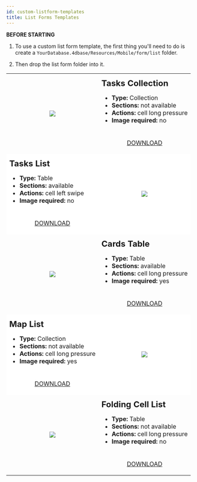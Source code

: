 ```yaml
---
id: custom-listform-templates
title: List Forms Templates
---
```


<div class = "tips"> 

**BEFORE STARTING**

1. To use a custom list form template, the first thing you'll need to do is create a `YourDatabase.4dbase/Resources/Mobile/form/list` folder.

2. Then drop the list form folder into it.</div> 

<div style="height: auto;">
  <table>
    <col width="50%"> <col width="50%">
<tr>
  <td style="height: auto; vertical-align: middle;text-align: center; border-color: #FFFFFF">
  <img style="max-height: 750px" src="../assets/en/template-formatters/Listform-tasks-collection.gif"/>
  </td>
  <td style="height: auto; vertical-align: middle;border-color: #FFFFFF">
  <h1 style="margin-top: 10px; font-size:22px">Tasks Collection</h1>
  <ul style="font-size:16px">
  <li><strong>Type:</strong> Collection</li>
  <li><strong>Sections:</strong> not available</li>
  <li><strong>Actions:</strong> cell long pressure</li>
  <li><strong>Image required:</strong> no</li></ul>
  <div style="text-align: center; margin-top: 40px;">

<p><a class="button" style="width: 50%" href="../assets/en/template-formatters/ListformTasksCollection.zip">DOWNLOAD</a></p>

</div>
  </td>
  </tr>
<tr>
  <td style="height: auto; vertical-align: middle;border-color: #FFFFFF;background-color: #FFFFFF">
  <h1 style="margin-top: 10px; font-size:22px">Tasks List</h1>
  <ul style="font-size:16px">
  <li><strong>Type:</strong> Table</li>
  <li><strong>Sections:</strong> available</li>
  <li><strong>Actions:</strong> cell left swipe</li>
  <li><strong>Image required:</strong> no</li></ul>
  <div style="text-align: center; margin-top: 40px;">

<p><a class="button" style="width: 50%" href="../assets/en/template-formatters/ListformTasksList.zip">DOWNLOAD</a></p>

</div>
  </td>
  <td style="height: auto; vertical-align: middle;text-align: center; border-color: #FFFFFF;background-color: #FFFFFF">
  <img style="max-height: 750px" src="../assets/en/template-formatters/Listform-tasks-table.gif"/>
  </td>
  </tr>
<tr>
  <td style="height: auto; vertical-align: middle;text-align: center; border-color: #FFFFFF">
  <img style="max-height: 750px" src="../assets/en/template-formatters/Listform-cards-table.gif"/>
  </td>
  <td style="height: auto; vertical-align: middle;border-color: #FFFFFF">
  <h1 style="margin-top: 10px; font-size:22px">Cards Table</h1>
  <ul style="font-size:16px">
  <li><strong>Type:</strong> Table</li>
  <li><strong>Sections:</strong> available</li>
  <li><strong>Actions:</strong> cell long pressure</li>
  <li><strong>Image required:</strong> yes</li></ul>
  <div style="text-align: center; margin-top: 40px;">

<p><a class="button" style="width: 50%" href="../assets/en/template-formatters/ListformCardsTable.zip">DOWNLOAD</a></p>

</div>
  </td>
  </tr>
<tr>
  <td style="height: auto; vertical-align: middle;border-color: #FFFFFF;background-color: #FFFFFF">
  <h1 style="margin-top: 10px; font-size:22px">Map List</h1>
  <ul style="font-size:16px">
  <li><strong>Type:</strong> Collection</li>
  <li><strong>Sections:</strong> not available</li>
  <li><strong>Actions:</strong> cell long pressure</li>
  <li><strong>Image required:</strong> yes</li></ul>
  <div style="text-align: center; margin-top: 40px;">

<p><a class="button" style="width: 50%" href="../assets/en/template-formatters/ListformMapList.zip">DOWNLOAD</a></p>

</div>
  </td>
  <td style="height: auto; vertical-align: middle;text-align: center; border-color: #FFFFFF;background-color: #FFFFFF">
  <img style="max-height: 750px" src="../assets/en/template-formatters/Listform-Map.gif"/>
  </td>
  </tr>
<tr>
  <td style="height: auto; vertical-align: middle;text-align: center; border-color: #FFFFFF">
  <img style="max-height: 750px" src="../assets/en/template-formatters/Listform-FoldingCell.gif"/>
  </td>
  <td style="height: auto; vertical-align: middle;border-color: #FFFFFF">
  <h1 style="margin-top: 10px; font-size:22px">Folding Cell List</h1>
  <ul style="font-size:16px">
  <li><strong>Type:</strong> Table</li>
  <li><strong>Sections:</strong> not available</li>
  <li><strong>Actions:</strong> cell long pressure</li>
  <li><strong>Image required:</strong> no</li></ul>
  <div style="text-align: center; margin-top: 40px;">

<p><a class="button" style="width: 50%" href="../assets/en/template-formatters/ListformFoldingCellList.zip">DOWNLOAD</a></p>

</div>
  </td>
  </tr>
  </table>
</div>